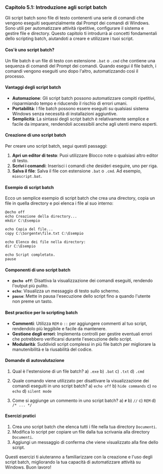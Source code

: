 ### Capitolo 5.1: Introduzione agli script batch

Gli script batch sono file di testo contenenti una serie di comandi che vengono eseguiti sequenzialmente dal Prompt dei comandi di Windows. Sono utili per automatizzare attività ripetitive, configurare il sistema e gestire file e directory. Questo capitolo ti introdurrà ai concetti fondamentali dello scripting batch, aiutandoti a creare e utilizzare i tuoi script.

#### Cos'è uno script batch?

Un file batch è un file di testo con estensione `.bat` o `.cmd` che contiene una sequenza di comandi del Prompt dei comandi. Quando esegui il file batch, i comandi vengono eseguiti uno dopo l'altro, automatizzando così il processo.

#### Vantaggi degli script batch

- **Automazione**: Gli script batch possono automatizzare compiti ripetitivi, risparmiando tempo e riducendo il rischio di errori umani.
- **Portabilità**: I file batch possono essere eseguiti su qualsiasi sistema Windows senza necessità di installazioni aggiuntive.
- **Semplicità**: La sintassi degli script batch è relativamente semplice e facile da imparare, rendendoli accessibili anche agli utenti meno esperti.

#### Creazione di uno script batch

Per creare uno script batch, segui questi passaggi:

1. **Apri un editor di testo**: Puoi utilizzare Blocco note o qualsiasi altro editor di testo.
2. **Scrivi i comandi**: Inserisci i comandi che desideri eseguire, uno per riga.
3. **Salva il file**: Salva il file con estensione `.bat` o `.cmd`. Ad esempio, `mioscript.bat`.

#### Esempio di script batch

Ecco un semplice esempio di script batch che crea una directory, copia un file in quella directory e poi elenca i file al suo interno:

```batch
@echo off
echo Creazione della directory...
mkdir C:\Esempio

echo Copia del file...
copy C:\Sorgente\file.txt C:\Esempio

echo Elenco dei file nella directory:
dir C:\Esempio

echo Script completato.
pause
```

#### Componenti di uno script batch

- **`@echo off`**: Disattiva la visualizzazione dei comandi eseguiti, rendendo l'output più pulito.
- **`echo`**: Visualizza un messaggio di testo sullo schermo.
- **`pause`**: Mette in pausa l'esecuzione dello script fino a quando l'utente non preme un tasto.

#### Best practice per lo scripting batch

- **Commenti**: Utilizza `REM` o `::` per aggiungere commenti al tuo script, rendendolo più leggibile e facile da mantenere.
- **Gestione degli errori**: Implementa controlli per gestire eventuali errori che potrebbero verificarsi durante l'esecuzione dello script.
- **Modularità**: Suddividi script complessi in più file batch per migliorare la manutenibilità e la riusabilità del codice.

#### Domande di autovalutazione

1. Qual è l'estensione di un file batch?
   a) `.exe`
   b) `.bat`
   c) `.txt`
   d) `.cmd`

2. Quale comando viene utilizzato per disattivare la visualizzazione dei comandi eseguiti in uno script batch?
   a) `echo off`
   b) `hide commands`
   c) `no echo`
   d) `silent mode`

3. Come si aggiunge un commento in uno script batch?
   a) `#`
   b) `//`
   c) `REM`
   d) `/* ... */`

#### Esercizi pratici

1. Crea uno script batch che elenca tutti i file nella tua directory `Documenti`.
2. Modifica lo script per copiare un file dalla tua scrivania alla directory `Documenti`.
3. Aggiungi un messaggio di conferma che viene visualizzato alla fine dello script.

Questi esercizi ti aiuteranno a familiarizzare con la creazione e l'uso degli script batch, migliorando la tua capacità di automatizzare attività su Windows. Buon lavoro!